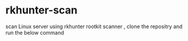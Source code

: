 # rkhunter-scan
scan Linux server using rkhunter rootkit scanner , clone the repositry and run the below command 
